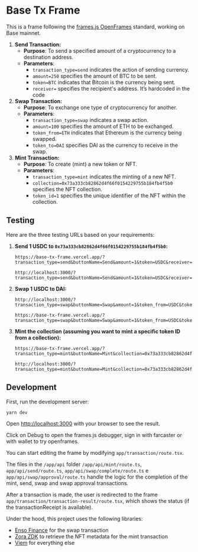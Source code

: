 # Base Tx Frame

This is a frame following the [frames.js OpenFrames](https://framesjs.org/middleware/openframes) standard, working on Base mainnet.

1. **Send Transaction:**
   - **Purpose**: To send a specified amount of a cryptocurrency to a destination address.
   - **Parameters**:
     - `transaction_type=send` indicates the action of sending currency.
     - `amount=250` specifies the amount of BTC to be sent.
     - `token=BTC` indicates that Bitcoin is the currency being sent.
     - `receiver=` specifies the recipient's address. It’s hardcoded in the code
2. **Swap Transaction:**
   - **Purpose**: To exchange one type of cryptocurrency for another.
   - **Parameters**:
     - `transaction_type=swap` indicates a swap action.
     - `amount=100` specifies the amount of ETH to be exchanged.
     - `token_from=ETH` indicates that Ethereum is the currency being swapped.
     - `token_to=DAI` specifies DAI as the currency to receive in the swap.
3. **Mint Transaction:**
   - **Purpose**: To create (mint) a new token or NFT.
   - **Parameters**:
     - `transaction_type=mint` indicates the minting of a new NFT.
     - `collection=0x73a333cb82862d4f66f0154229755b184fb4f5b0` specifies the NFT collection.
     - `token_id=1` specifies the unique identifier of the NFT within the collection.

## Testing

Here are the three testing URLs based on your requirements:

1. **Send 1 USDC to `0x73a333cb82862d4f66f0154229755b184fb4f5b0`:**

   ```
   https://base-tx-frame.vercel.app/?transaction_type=send&buttonName=Send&amount=1&token=USDC&receiver=0x73a333cb82862d4f66f0154229755b184fb4f5b0
   ```

   ```
   http://localhost:3000/?transaction_type=send&buttonName=Send&amount=1&token=USDC&receiver=0x73a333cb82862d4f66f0154229755b184fb4f5b0
   ```

2. **Swap 1 USDC to DAI:**

   ```
   http://localhost:3000/?transaction_type=swap&buttonName=Swap&amount=1&token_from=USDC&token_to=DAI
   ```

   ```
   https://base-tx-frame.vercel.app/?transaction_type=swap&buttonName=Swap&amount=1&token_from=USDC&token_to=DAI
   ```

3. **Mint the collection (assuming you want to mint a specific token ID from a collection):**

   ```
   https://base-tx-frame.vercel.app/?transaction_type=mint&buttonName=Mint&collection=0x73a333cb82862d4f66f0154229755b184fb4f5b0&token_id=1
   ```

   ```
   http://localhost:3000/?transaction_type=mint&buttonName=Mint&collection=0x73a333cb82862d4f66f0154229755b184fb4f5b0&token_id=1
   ```

## Development

First, run the development server:

```bash
yarn dev
```

Open [http://localhost:3000](http://localhost:3000) with your browser to see the result.

Click on Debug to open the frames.js debugger, sign in with farcaster or with wallet to try openframes.

You can start editing the frame by modifying `app/transaction/route.tsx`.

The files in the `/app/api` folder `/app/api/mint/route.ts`, `app/api/send/route.ts`, `app/api/swap/complete/route.ts` e `app/api/swap/approval/route.ts` handle the logic for the completion of the mint, send, swap and swap approval transactions.

After a transaction is made, the user is redirected to the frame `app/transaction/transaction-result/route.tsx`, which shows the status (if the transactionReceipt is available).

Under the hood, this project uses the following libraries:

- [Enso Finance](https://enso.finance) for the swap transaction
- [Zora ZDK](https://docs.zora.co/docs/zora-api/zdk) to retrieve the NFT metadata for the mint transaction
- [Viem](https://viem.sh) for everything else
